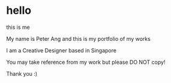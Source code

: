 # hello
this is me

My name is Peter Ang and this is my portfolio of my works

I am a Creative Designer based in Singapore

You may take reference from my work but please DO NOT copy!

Thank you :)
